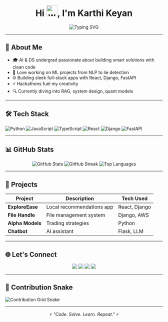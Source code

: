 <h1 align="center">
  Hi <img src="https://media.giphy.com/media/hvRJCLFzcasrR4ia7z/giphy.gif" width="35" alt="wave">, I'm Karthi Keyan
</h1>

<div align="center">
  <img src="https://readme-typing-svg.herokuapp.com?font=Fira+Code&weight=500&size=24&pause=1000&color=F7A41D&center=true&vCenter=true&width=440&lines=AI+%26+DS+Engineer;Full-Stack+Dev+%7C+ML+%7C+Python;Building+cool+stuff+everyday..." alt="Typing SVG" />
</div>

---

## 🚀 About Me

- 🎓 AI & DS undergrad passionate about building smart solutions with clean code  
- 🤖 Love working on ML projects from NLP to lie detection  
- 🌐 Building sleek full-stack apps with React, Django, FastAPI  
- ⚡ Hackathons fuel my creativity  
- 🔍 Currently diving into RAG, system design, quant models  

---

## 🛠️ Tech Stack

![Python](https://img.shields.io/badge/Python-3776AB?style=for-the-badge&logo=python&logoColor=white)
![JavaScript](https://img.shields.io/badge/JavaScript-F7DF1E?style=for-the-badge&logo=javascript&logoColor=black)
![TypeScript](https://img.shields.io/badge/TypeScript-3178C6?style=for-the-badge&logo=typescript&logoColor=white)
![React](https://img.shields.io/badge/React-61DAFB?style=for-the-badge&logo=react&logoColor=black)
![Django](https://img.shields.io/badge/Django-092E20?style=for-the-badge&logo=django&logoColor=white)
![FastAPI](https://img.shields.io/badge/FastAPI-009688?style=for-the-badge&logo=fastapi&logoColor=white)

---

## 📊 GitHub Stats

<div align="center">
  
  <img src="https://github-readme-stats.vercel.app/api?username=Batman0603&show_icons=true&theme=radical" alt="GitHub Stats" />
  
  <img src="https://github-readme-streak-stats.herokuapp.com/?user=Batman0603&theme=radical" alt="GitHub Streak" />
  
  <img src="https://github-readme-stats.vercel.app/api/top-langs/?username=Batman0603&layout=compact&theme=radical" alt="Top Languages" />

</div>

---

## 🚀 Projects

| Project | Description | Tech Used |
|---------|-------------|-----------|
| **ExploreEase** | Local recommendations app | React, Django |
| **File Handle** | File management system | Django, AWS |
| **Alpha Models** | Trading strategies | Python |
| **Chatbot** | AI assistant | Flask, LLM |

---

## 🌐 Let's Connect

<p align="center">
  <a href="mailto:karthikeyan060311@gmail.com"><img src="https://img.shields.io/badge/Gmail-D14836?style=for-the-badge&logo=gmail&logoColor=white"/></a>
  <a href="https://linkedin.com/in/karthikeyan-k-r-494a0a2a1"><img src="https://img.shields.io/badge/LinkedIn-0A66C2?style=for-the-badge&logo=linkedin&logoColor=white"/></a>
  <a href="https://github.com/Batman0603"><img src="https://img.shields.io/badge/GitHub-100000?style=for-the-badge&logo=github&logoColor=white"/></a>
  <a href="https://instagram.com/dany_koker_11kr"><img src="https://img.shields.io/badge/Instagram-E4405F?style=for-the-badge&logo=instagram&logoColor=white"/></a>
</p>

---

## 🐍 Contribution Snake

![Contribution Grid Snake](https://raw.githubusercontent.com/Batman0603/Batman0603/output/github-contribution-grid-snake.svg)

---

<p align="center">⚡ <i>"Code. Solve. Learn. Repeat."</i> ⚡</p>
